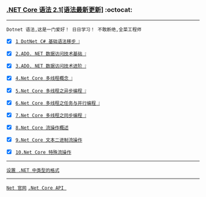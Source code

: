 ### [.NET Core 语法 2.1[语法最新更新]](#top) <b id="top"></b>  :octocat:

----
`Dotnet 语法,这是一门爱好！ 日日学习！ 不敢断绝,全菜工程师`

- [x] [`1 DotNet C# 基础语法移步 ❕`](https://github.com/kickgod/Rear-End/tree/master/CSharp/Basic)

- [x] [`2.ADO. NET 数据访问技术基础 ❕`](./Netcore2.0_ADONET_1.md)

- [x] [`3.ADO. NET 数据访问技术进阶 ❕`](./Netcore2.0_ADONET_2.md)

- [x] [`4.Net Core 多线程概念 ❕`](./Netcore2.1_Thread_1.md)

- [x] [`5.Net Core 多线程之异步编程 ❕`](./Netcore2.1_Async_1.md)

- [x] [`6.Net Core 多线程之任务与并行编程 ❕`](./Netcore2.1_Parallel_1.md)

- [x] [`7.Net Core 多线程之同步编程 ❕`](./Netcore2.1_Synchronize_1.md)

- [x] [`8.Net Core 流操作概述`](./Netcore2.1_FileStream_1.md)

- [x] [`9.Net Core 文本二进制流操作`](./Netcore2.1_FileStream_2.md)

- [x] [`10.Net Core 特殊流操作`](./Netcore2.1_FileStream_3.md)
----

[`设置 .NET 中类型的格式`](https://docs.microsoft.com/zh-cn/dotnet/standard/base-types/formatting-types?view=netframework-4.7.2)

----
[`Net 官网`](https://dotnet.microsoft.com/) [`.Net Core API `](https://docs.microsoft.com/zh-cn/dotnet/api/)

